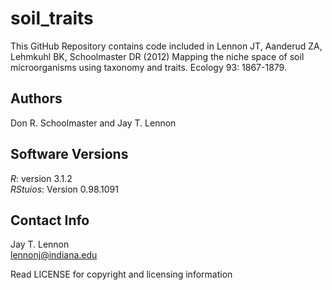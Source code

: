 soil_traits
=======
This GitHub Repository contains code included in Lennon JT, Aanderud ZA, Lehmkuhl BK, Schoolmaster DR (2012) Mapping the niche space of soil microorganisms using taxonomy and traits. Ecology 93: 1867-1879.

Authors
-------
Don R. Schoolmaster and Jay T. Lennon

Software Versions
-----------------
*R*: version 3.1.2  
*RStuios*: Version 0.98.1091

Contact Info
------------
Jay T. Lennon  
lennonj@indiana.edu

Read LICENSE for copyright and licensing information
